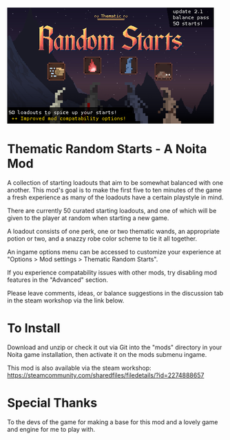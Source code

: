 ![mod splash screen](/workshop_preview_image.png)

# Thematic Random Starts - A Noita Mod
A collection of starting loadouts that aim to be somewhat balanced with one another. This mod's goal is to make the first five to ten minutes of the game a fresh experience as many of the loadouts have a certain playstyle in mind.

There are currently 50 curated starting loadouts, and one of which will be given to the player at random when starting a new game.

A loadout consists of one perk, one or two thematic wands, an appropriate potion or two, and a snazzy robe color scheme to tie it all together.

An ingame options menu can be accessed to customize your experience at "Options > Mod settings > Thematic Random Starts".

If you experience compatability issues with other mods, try disabling mod features in the "Advanced" section.

Please leave comments, ideas, or balance suggestions in the discussion tab in the steam workshop via the link below.

# To Install
Download and unzip or check it out via Git into the "mods" directory in your Noita game installation, then activate it on the mods submenu ingame.

This mod is also available via the steam workshop: https://steamcommunity.com/sharedfiles/filedetails/?id=2274888657

# Special Thanks
To the devs of the game for making a base for this mod and a lovely game and engine for me to play with.
